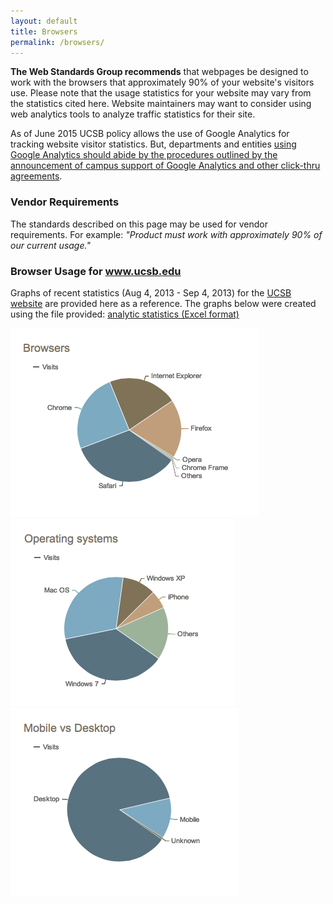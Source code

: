 ```yaml
---
layout: default
title: Browsers
permalink: /browsers/
---
```


**The Web Standards Group recommends** that webpages be designed to work with
the browsers that approximately 90% of your website's visitors use. Please
note that the usage statistics for your website may vary from the statistics
cited here. Website maintainers may want to consider using web analytics tools
to analyze traffic statistics for their site.

As of June 2015 UCSB policy allows the use of Google Analytics for tracking website visitor statistics. But, departments and entities [using Google Analytics should abide by the procedures outlined by the announcement of campus support of Google Analytics and other click-thru agreements](http://www.policy.ucsb.edu/policies/advisory-docs/clickthrough-guide.pdf).

### Vendor Requirements

The standards described on this page may be used for vendor requirements.
For example:
*"Product must work with approximately 90% of our current usage."*


### Browser Usage for www.ucsb.edu

Graphs of recent statistics (Aug 4, 2013 - Sep 4, 2013) for the
[UCSB website](http://www.ucsb.edu/) are provided here as a reference. The
graphs below were created using the file provided:
[analytic statistics (Excel format)](/media/20130904-WebGuideStats.xls)
</p>

<div class="graphs">
	<img class="browser-graph" src="/images/analytics/browsers.png" alt="Statistics of browser usage by page views">
	<img class="browser-graph" src="/images/analytics/operating-systems.png" alt="Statistics of operating system usage by page views">
	<img class="browser-graph" src="/images/analytics/mobile-desktop.png" alt="Statistics on Desktop vs Mobile visits">
</div>
